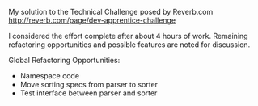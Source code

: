 My solution to the Technical Challenge posed by Reverb.com
http://reverb.com/page/dev-apprentice-challenge

I considered the effort complete after about 4 hours of work. Remaining
refactoring opportunities and possible features are noted for discussion.

Global Refactoring Opportunities:
* Namespace code
* Move sorting specs from parser to sorter
* Test interface between parser and sorter

